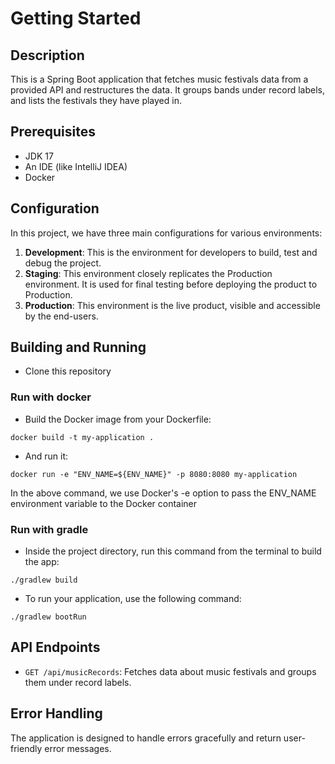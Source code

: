# Getting Started

## Description
This is a Spring Boot application that fetches music festivals data from a provided API and restructures the data. It groups bands under record labels, and lists the festivals they have played in.

## Prerequisites
- JDK 17
- An IDE (like IntelliJ IDEA)
- Docker

## Configuration

In this project, we have three main configurations for various environments:

1. **Development**: This is the environment for developers to build, test and debug the project.
2. **Staging**: This environment closely replicates the Production environment. It is used for final testing before deploying the product to Production.
3. **Production**: This environment is the live product, visible and accessible by the end-users.

   
## Building and Running

- Clone this repository

### Run with docker
- Build the Docker image from your Dockerfile:
```
docker build -t my-application .
```
- And run it:
```angular2html
docker run -e "ENV_NAME=${ENV_NAME}" -p 8080:8080 my-application
```
In the above command, we use Docker's -e option to pass the ENV_NAME environment variable to the Docker container

### Run with gradle
- Inside the project directory, run this command from the terminal to build the app:
``` 
./gradlew build
```

- To run your application, use the following command:
```
./gradlew bootRun
```

## API Endpoints
- `GET /api/musicRecords`: Fetches data about music festivals and groups them under record labels.

## Error Handling
The application is designed to handle errors gracefully and return user-friendly error messages.
